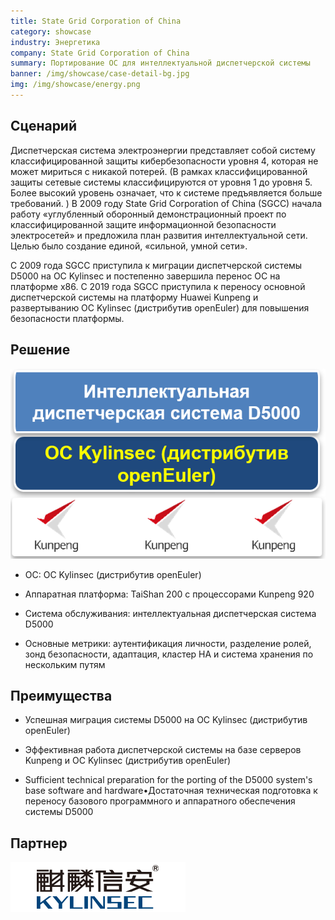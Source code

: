 ```yaml
---
title: State Grid Corporation of China
category: showcase
industry: Энергетика
company: State Grid Corporation of China
summary: Портирование ОС для интеллектуальной диспетчерской системы
banner: /img/showcase/case-detail-bg.jpg
img: /img/showcase/energy.png
---
```


## **Сценарий**

Диспетчерская система электроэнергии представляет собой систему классифицированной защиты кибербезопасности уровня 4, которая не может мириться с никакой потерей. (В рамках классифицированной защиты сетевые системы классифицируются от уровня 1 до уровня 5. Более высокий уровень означает, что к системе предъявляется больше требований. ) В 2009 году State Grid Corporation of China (SGCC) начала работу «углубленный оборонный демонстрационный проект по классифицированной защите информационной безопасности электросетей» и предложила план развития интеллектуальной сети. Целью было создание единой, «сильной, умной сети».

С 2009 года SGCC приступила к миграции диспетчерской системы D5000 на ОС Kylinsec и постепенно завершила перенос ОС на платформе x86. С 2019 года SGCC приступила к переносу основной диспетчерской системы на платформу Huawei Kunpeng и развертыванию ОС Kylinsec (дистрибутив openEuler) для повышения безопасности платформы.

## **Решение**

<div class="case-img"><img src="./e1.png"/></div>

- ОС: OC Kylinsec (дистрибутив openEuler)

- Аппаратная платформа: TaiShan 200 с процессорами Kunpeng 920

- Система обслуживания: интеллектуальная диспетчерская система D5000

- Основные метрики: аутентификация личности, разделение ролей, зонд безопасности, адаптация, кластер HA и система хранения по нескольким путям

## **Преимущества**

- Успешная миграция системы D5000 на ОС Kylinsec (дистрибутив openEuler)

- Эффективная работа диспетчерской системы на базе серверов Kunpeng и ОС Kylinsec (дистрибутив openEuler)

- Sufficient technical preparation for the porting of the D5000 system's base software and hardware•Достаточная техническая подготовка к переносу базового программного и аппаратного обеспечения системы D5000

## **Партнер**

<img src="./xinan.png"/>
